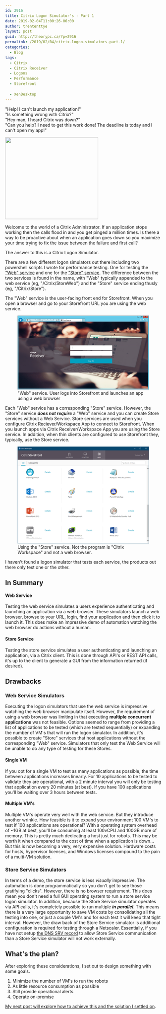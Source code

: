 ```yaml
---
id: 2916
title: Citrix Logon Simulator's - Part 1
date: 2019-02-04T11:00:26-06:00
author: trententtye
layout: post
guid: http://theorypc.ca/?p=2916
permalink: /2019/02/04/citrix-logon-simulators-part-1/
categories:
  - Blog
tags:
  - Citrix
  - Citrix Receiver
  - Logons
  - Performance
  - Storefront

  - XenDesktop
---
```

"Help! I can't launch my application!"  
"Is something wrong with Citrix?"  
"Hey man, I heard Citrix was down?"  
"Can you help? I need to get this work done! The deadline is today and I can't open my app!"

<img class="aligncenter wp-image-2918 size-medium" src="/wp-content/uploads/2019/01/sad-300x264.png" alt="" width="300" height="264" srcset="/wp-content/uploads/2019/01/sad-300x264.png 300w, /wp-content/uploads/2019/01/sad.png 750w" sizes="(max-width: 300px) 100vw, 300px" /> 

Welcome to the world of a Citrix Administrator. If an application stops working then the calls flood in and you get pinged a million times. Is there a way to be proactive about when an application goes down so you maximize your time trying to fix the issue between the failure and first call?

The answer to this is a Citrix Logon Simulator.

There are a few different logon simulators out there including two powershell scripts I wrote for performance testing. One for testing the ["Web" service](https://theorypc.ca/2017/05/24/citrix-storefront-performance-testing-and-tuning-part-1/) and one for the ["Store" service](https://theorypc.ca/2017/05/30/citrix-storefront-performance-and-tuning-part-2-pna-traffic-simulation/). The difference between the two services is found in the name, with "Web" typically appended to the web service (eg, "/Citrix/StoreWeb") and the "Store" service ending thusly (eg, "/Citrix/Store").

The "Web" service is the user-facing front end for Storefront. When you open a browser and go to your Storefront URL you are using the web service.

<figure class="wp-block-image"><img src="/wp-content/uploads/2019/01/LogonStorefRont.png"/><figcaption>"Web" service. User logs into Storefront and launches an app using a web browser</figcaption></figure> 

Each "Web" service has a corresponding "Store" service. However, the "Store" service **_does not require_** a "Web" service and you can create Store services without a Web Service. Store services are used when you configure Citrix Reciever/Workspace App to connect to Storefront. When you launch apps via Citrix Receiver/Workspace App you are using the Store service. In addition, when thin clients are configured to use Storefront they, typically, use the Store service.

<figure class="wp-block-image"><img src="/wp-content/uploads/2019/01/StoreService.png"/><figcaption>Using the "Store" service. Not the program is "Citrix Workspace" and not a web browser.</figcaption></figure> 

I haven't found a logon simulator that tests each service, the products out there only test one or the other.

## In Summary

#### Web Service

Testing the web service simulates a users experience authenticating and launching an application via a web browser. These simulators launch a web browser, browse to your URL, login, find your application and then click it to launch it. This does make an impressive demo of automation watching the web browser do actions without a human.

#### Store Service

Testing the store service simulates a user authenticating and launching an application, via a Citrix client. This is done through API's or REST API calls, it's up to the client to generate a GUI from the information returned (if desired).

## Drawbacks

### Web Service Simulators

Executing the logon simulators that use the web service is impressive watching the web browser manipulate itself. However, the requirement of using a web browser was limiting in that executing **multiple concurrent applications** was not feasible. Options seemed to range from providing a list of applications to be tested (which are tested sequentially) or expanding the number of VM's that will run the logon simulator.  In addition, it's possible to create "Store" services that host applications without the corresponding "Web" service. Simulators that only test the Web Service will be unable to do any type of testing for these Stores.

#### Single VM

If you opt for a single VM to test as many applications as possible, the time between applications increases linearly. For 10 applications to be tested to validate they are operational, with a 2 minute interval you will only be testing that application every 20 minutes (at best). If you have 100 applications you'll be waiting over 3 hours between tests.

#### Multiple VM's

Multiple VM's operate very well with the web service. But they introduce another wrinkle. How feasible is it to expand your environment 100 VM's to test if 100 applications are operational? With a operating system overhead of ~1GB at best, you'll be consuming at least 100vCPU and 100GB more of memory. This is pretty much dedicating a host just for robots. This may be worth it when compared to the cost of time when a application is down... But this is now becoming a very, very expensive solution. Hardware costs for hosts, hypervisor licenses, and Windows licenses compound to the pain of a multi-VM solution.

### Store Service Simulators

In terms of a demo, the store service is less _visually_ impressive. The automation is done programmatically so you don't get to see those gratifying "clicks". However, there is no browser requirement. This does mean you don't need a full GUI operating system to run a store service logon simulator. In addition, because the Store Service simulator operates via API calls, it's completely possible to run multiple _**in**_ **_parallel_**. This means there is a very large opportunity to save VM costs by consolidating all the testing into one, or just a couple VM's and for each test it will keep that tight interval.  However, the draw back of the Store Service simulator is additional configuration is required for testing through a Netscaler.  Essentially, if you have not setup [the DNS SRV record](https://www.citrix.com/blogs/2013/04/01/configuring-email-based-account-discovery-for-citrix-receiver/) to allow Store Service communication than a Store Service simulator will not work externally.

## What's the plan?

After exploring these considerations, I set out to design something with some goals.

  1. Minimize the number of VM's to run the robots
  2. As little resource consumption as possible
  3. Still provide operational alerts
  4. Operate on-premise

[My next post will explore how to achieve this and the solution I settled on](https://theorypc.ca/2019/02/06/citrix-logon-simulators-part-2/).

<!-- AddThis Advanced Settings generic via filter on the_content -->

<!-- AddThis Share Buttons generic via filter on the_content -->
